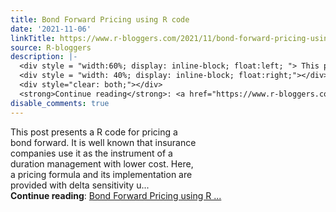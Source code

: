```yaml
---
title: Bond Forward Pricing using R code
date: '2021-11-06'
linkTitle: https://www.r-bloggers.com/2021/11/bond-forward-pricing-using-r-code/
source: R-bloggers
description: |-
  <div style = "width:60%; display: inline-block; float:left; "> This post presents a R code for pricing a bond forward. It is well known that insurance companies use it as the instrument of a duration management with lower cost. Here, a pricing formula and its implementation are provided with delta sensitivity u...</div>
  <div style = "width: 40%; display: inline-block; float:right;"></div>
  <div style="clear: both;"></div>
  <strong>Continue reading</strong>: <a href="https://www.r-bloggers.com/2021/11/bond-forward-pricing-using-r-code/">Bond Forward Pricing using R ...
disable_comments: true
---
```

<div style = "width:60%; display: inline-block; float:left; "> This post presents a R code for pricing a bond forward. It is well known that insurance companies use it as the instrument of a duration management with lower cost. Here, a pricing formula and its implementation are provided with delta sensitivity u...</div>
<div style = "width: 40%; display: inline-block; float:right;"></div>
<div style="clear: both;"></div>
<strong>Continue reading</strong>: <a href="https://www.r-bloggers.com/2021/11/bond-forward-pricing-using-r-code/">Bond Forward Pricing using R ...